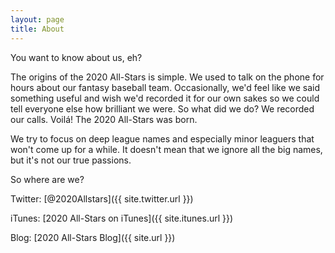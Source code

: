 ```yaml
---
layout: page
title: About
---
```


<p class="message">
  You want to know about us, eh?
</p>

The origins of the 2020 All-Stars is simple.  We used to talk on the phone for hours about our fantasy baseball team.  Occasionally, we'd feel like we said something useful and wish we'd recorded it for our own sakes so we could tell everyone else how brilliant we were.  So what did we do?  We recorded our calls.  Voilá!  The 2020 All-Stars was born.

We try to focus on deep league names and especially minor leaguers that won't come up for a while.  It doesn't mean that we ignore all the big names, but it's not our true passions.

<p class="message">
  So where are we?
</p>

Twitter:  [@2020Allstars]({{ site.twitter.url }})

iTunes:  [2020 All-Stars on iTunes]({{ site.itunes.url }})

Blog:  [2020 All-Stars Blog]({{ site.url }})
